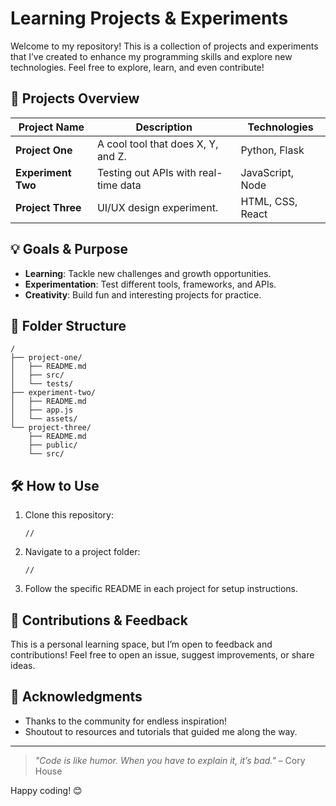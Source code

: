 # Learning Projects & Experiments

Welcome to my repository! This is a collection of projects and experiments that I’ve created to enhance my programming skills and explore new technologies. Feel free to explore, learn, and even contribute!

## 🚀 Projects Overview

| Project Name       | Description                          | Technologies      |
|--------------------|--------------------------------------|-------------------|
| **Project One**    | A cool tool that does X, Y, and Z.   | Python, Flask     |
| **Experiment Two** | Testing out APIs with real-time data | JavaScript, Node  |
| **Project Three**  | UI/UX design experiment.             | HTML, CSS, React  |

## 💡 Goals & Purpose

- **Learning**: Tackle new challenges and growth opportunities.
- **Experimentation**: Test different tools, frameworks, and APIs.
- **Creativity**: Build fun and interesting projects for practice.

## 📂 Folder Structure

```plaintext
/
├── project-one/
│   ├── README.md
│   ├── src/
│   └── tests/
├── experiment-two/
│   ├── README.md
│   ├── app.js
│   └── assets/
└── project-three/
    ├── README.md
    ├── public/
    └── src/
```

## 🛠️ How to Use

1. Clone this repository:
   ```shell
   //
   ```
2. Navigate to a project folder:
   ```shell
   //
   ```
3. Follow the specific README in each project for setup instructions.

## 📣 Contributions & Feedback

This is a personal learning space, but I’m open to feedback and contributions! Feel free to open an issue, suggest improvements, or share ideas.

## 🌟 Acknowledgments

- Thanks to the community for endless inspiration!
- Shoutout to resources and tutorials that guided me along the way.

---

> _"Code is like humor. When you have to explain it, it’s bad."_ – Cory House

Happy coding! 😊